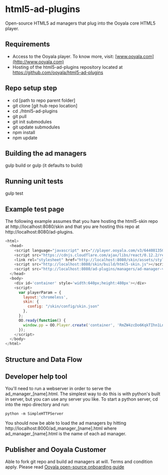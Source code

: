# html5-ad-plugins
Open-source HTML5 ad managers that plug into the Ooyala core HTML5 player.

## Requirements
- Access to the Ooyala player. To know more, visit: [www.ooyala.com](http://www.ooyala.com)
- Hosting of the html5-ad-plugins repository located at https://github.com/ooyala/html5-ad-plugins

## Repo setup step

- cd [path to repo parent folder]
- git clone [git hub repo location]
- cd ./html5-ad-plugins
- git pull
- git init submodules
- git update submodules
- npm install
- npm update


## Building the ad managers
gulp build
or
gulp (it defaults to build)

## Running unit tests
gulp test

## Example test page
The following example assumes that you hare hosting the html5-skin repo at http://localhost:8080/skin and that you are hosting this repo at http://localhost:8080/ad-plugins.
```javascript
<html>
  <head>
    <script language="javascript" src="//player.ooyala.com/v3/6440813504804d76ba35c8c787a4b33c?debug=true&platform=html5"></script>
    <script src="https://cdnjs.cloudflare.com/ajax/libs/react/0.12.2/react.js"></script>
    <link rel="stylesheet" href="http://localhost:8080/skin/assets/styles.css"/>
    <script src="http://localhost:8080/skin/build/html5-skin.js"></script>
    <script src="http://localhost:8080/ad-plugins/managers/ad-manager-vast.js"></script>
  </head>
  <body>
    <div id='container' style='width:640px;height:480px'></div>
    <script>
      var playerParam = {
        layout:'chromeless',
        skin: {
          config: "/skin/config/skin.json"
        },
      };
      OO.ready(function() {
        window.pp = OO.Player.create('container', 'RmZW4zcDo6KqkTIhn1LnowEZyUYn5Tb2', playerParam);
      });
    </script>
  </body>
</html>
```

## Structure and Data Flow


## Developer help tool
You'll need to run a webserver in order to serve the ad_manager_[name].html.
The simplest way to do this is with python's built in server, but you can use any server you like.
To start a python server, cd into the repo directory and run:

    python -m SimpleHTTPServer

You should now be able to load the ad managers by hitting http://localhost:8000/ad_manager_[name].html
where ad_manager_[name].html is the name of each ad manager.

## Publisher and Ooyala Customer
Able to fork git repo and build ad managers at will. Terms and condition apply. Please read [Ooyala open-source onboarding guide](http://www.ooyala.com)
